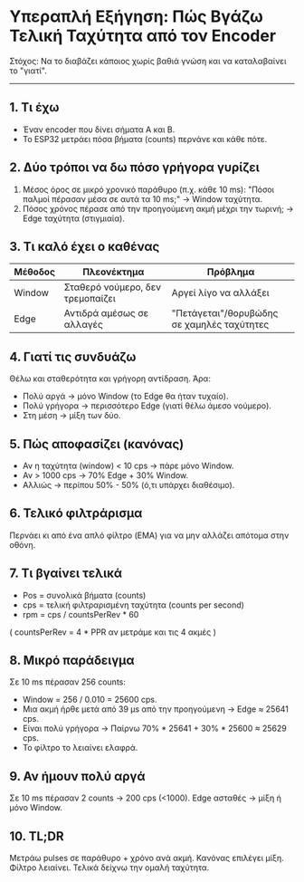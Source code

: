 # Υπεραπλή Εξήγηση: Πώς Βγάζω Τελική Ταχύτητα από τον Encoder

Στόχος: Να το διαβάζει κάποιος χωρίς βαθιά γνώση και να καταλαβαίνει το "γιατί".

---
## 1. Τι έχω
- Έναν encoder που δίνει σήματα A και B.
- Το ESP32 μετράει πόσα βήματα (counts) περνάνε και κάθε πότε.

## 2. Δύο τρόποι να δω πόσο γρήγορα γυρίζει
1. Μέσος όρος σε μικρό χρονικό παράθυρο (π.χ. κάθε 10 ms): "Πόσοι παλμοί πέρασαν μέσα σε αυτά τα 10 ms;" → Window ταχύτητα.
2. Πόσος χρόνος πέρασε από την προηγούμενη ακμή μέχρι την τωρινή; → Edge ταχύτητα (στιγμιαία).

## 3. Τι καλό έχει ο καθένας
| Μέθοδος | Πλεονέκτημα | Πρόβλημα |
|---------|-------------|----------|
| Window  | Σταθερό νούμερο, δεν τρεμοπαίζει | Αργεί λίγο να αλλάξει |
| Edge    | Αντιδρά αμέσως σε αλλαγές | "Πετάγεται"/θορυβώδης σε χαμηλές ταχύτητες |

## 4. Γιατί τις συνδυάζω
Θέλω και σταθερότητα και γρήγορη αντίδραση. Άρα:
- Πολύ αργά → μόνο Window (το Edge θα ήταν τυχαίο).
- Πολύ γρήγορα → περισσότερο Edge (γιατί θέλω άμεσο νούμερο).
- Στη μέση → μίξη των δύο.

## 5. Πώς αποφασίζει (κανόνας)
- Αν η ταχύτητα (window) < 10 cps → πάρε μόνο Window.
- Αν > 1000 cps → 70% Edge + 30% Window.
- Αλλιώς → περίπου 50% - 50% (ό,τι υπάρχει διαθέσιμο).

## 6. Τελικό φιλτράρισμα
Περνάει κι από ένα απλό φίλτρο (EMA) για να μην αλλάζει απότομα στην οθόνη.

## 7. Τι βγαίνει τελικά
- Pos = συνολικά βήματα (counts)
- cps = τελική φιλτραρισμένη ταχύτητα (counts per second)
- rpm = cps / countsPerRev * 60

( countsPerRev = 4 * PPR αν μετράμε και τις 4 ακμές )

## 8. Μικρό παράδειγμα
Σε 10 ms πέρασαν 256 counts:
- Window = 256 / 0.010 = 25600 cps.
- Μια ακμή ήρθε μετά από 39 μs από την προηγούμενη → Edge ≈ 25641 cps.
- Είναι πολύ γρήγορα → Παίρνω 70% * 25641 + 30% * 25600 ≈ 25629 cps.
- Το φίλτρο το λειαίνει ελαφρά.

## 9. Αν ήμουν πολύ αργά
Σε 10 ms πέρασαν 2 counts → 200 cps (<1000). Edge ασταθές → μίξη ή μόνο Window.

## 10. TL;DR
Μετράω pulses σε παράθυρο + χρόνο ανά ακμή.  Κανόνας επιλέγει μίξη.  Φίλτρο λειαίνει.  Τελικά δείχνω την ομαλή ταχύτητα.
